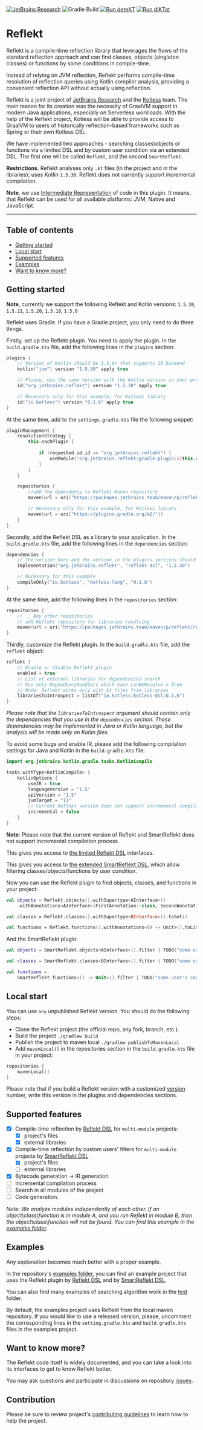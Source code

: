 [![JetBrains Research](https://jb.gg/badges/research.svg)](https://confluence.jetbrains.com/display/ALL/JetBrains+on+GitHub)
![Gradle Build](https://github.com/nbirillo/reflekt/workflows/Gradle%20Build/badge.svg?branch=master)
[![Run deteKT](https://github.com/JetBrains-Research/reflekt/actions/workflows/detekt.yml/badge.svg)](https://github.com/JetBrains-Research/reflekt/actions/workflows/detekt.yml)
[![Run diKTat](https://github.com/JetBrains-Research/reflekt/actions/workflows/diktat.yml/badge.svg)](https://github.com/JetBrains-Research/reflekt/actions/workflows/diktat.yml)

# Reflekt

Reflekt is a compile-time reflection library that leverages the flows of the 
standard reflection approach and can find classes, objects (singleton classes) or functions 
by some conditions in compile-time.

Instead of relying on JVM reflection, Reflekt performs compile-time resolution of reflection queries
using Kotlin compiler analysis, providing a convenient reflection API without actually using
reflection.

Reflekt is a joint project of [JetBrains Research](https://research.jetbrains.org/) and
the [Kotless](https://github.com/JetBrains/kotless) team. The main reason for its creation was the
necessity of GraalVM support in modern Java applications, especially on Serverless workloads. With
the help of the Reflekt project, Kotless will be able to provide access to GraalVM to users of
historically reflection-based frameworks such as Spring or their own Kotless DSL.

We have implemented two approaches - searching classes\objects or functions via a limited DSL 
and by custom user condition via an extended DSL. 
The first one will be called `Reflekt`, and the second `SmartReflekt`.

**Restrictions**. Reflekt analyses only `.kt` files (in the project and in the libraries); uses
Kotlin `1.5.30`. Reflekt does not currently support incremental compilation.

**Note**, we use [Intermediate Representation](https://kotlinlang.org/docs/whatsnew14.html#unified-backends-and-extensibility) of code in this plugin.
It means, that Reflekt can be used for all available platforms: JVM, Native and JavaScript.
___

## Table of contents

- [Getting started](#getting-started)
- [Local start](#local-start)
- [Supported features](#supported-features)
- [Examples](#examples)
- [Want to know more?](#want-to-know-more?)

## Getting started

**Note**, currently we support the following Reflekt and Kotlin versions:
`1.5.30`, `1.5.21`, `1.5.20`, `1.5.10`, `1.5.0`

Reflekt uses Gradle. If you have a Gradle project, you only need to do three things.

Firstly, set up the Reflekt plugin. You need to apply the plugin. In the `build.gradle.kts` file,
add the following lines in the `plugins` section:

```kotlin
plugins {
    // Version of Kotlin should be 1.5.0+ that supports IR backend
    kotlin("jvm") version "1.5.30" apply true

    // Please, use the same version with the Kotlin version in your project
    id("org.jetbrains.reflekt") version "1.5.30" apply true

    // Necessary only for this example, for Kotless library
    id("io.kotless") version "0.1.6" apply true
}
```

At the same time, add to the `settings.gradle.kts` file the following snippet:

```kotlin
pluginManagement {
    resolutionStrategy {
        this.eachPlugin {
            
            if (requested.id.id == "org.jetbrains.reflekt") {
                useModule("org.jetbrains.reflekt:gradle-plugin:${this.requested.version}")
            }
        }
    }

    repositories {
        //add the dependency to Reflekt Maven repository
        maven(url = uri("https://packages.jetbrains.team/maven/p/reflekt/reflekt"))

        // Necessary only for this example, for Kotless library
        maven(url = uri("https://plugins.gradle.org/m2/"))
    }
}
```

Secondly, add the Reflekt DSL as a library to your application. In the `build.gradle.kts` file, add
the following lines in the `dependencies` section:

```kotlin
dependencies {
    // The version here and the version in the plugins sections should be equal
    implementation("org.jetbrains.reflekt", "reflekt-dsl", "1.5.30")

    // Necessary for this example
    compileOnly("io.kotless", "kotless-lang", "0.1.6")
}
```

At the same time, add the following lines in the `repositories` section:
```kotlin
repositories {
    //... Any other repositories
    // add Reflekt repository for libraries resolving
    maven(url = uri("https://packages.jetbrains.team/maven/p/reflekt/reflekt"))
}
```

Thirdly, customize the Reflekt plugin. In the `build.gradle.kts` file, add the `reflekt` object:

```kotlin
reflekt {
    // Enable or disable Reflekt plugin
    enabled = true
    // List of external libraries for dependencies search
    // Use only DependencyHandlers which have canBeResolve = True
    // Note: Reflekt works only with kt files from libraries
    librariesToIntrospect = listOf("io.kotless:kotless-dsl:0.1.6")
}
```

_Please note that the `librariesToIntrospect` argument should contain only the dependencies that you
use in the `dependencies` section. These dependencies may be implemented in Java or Kotlin language,
but the analysis will be made only on Kotlin files._

To avoid some bugs and enable IR, please add the following compilation settings 
for Java and Kotlin in the `build.gradle.kts` file:

```kotlin
import org.jetbrains.kotlin.gradle.tasks.KotlinCompile

tasks.withType<KotlinCompile> {
    kotlinOptions {
        useIR = true
        languageVersion = "1.5"
        apiVersion = "1.5"
        jvmTarget = "11"
        // Current Reflekt version does not support incremental compilation process
        incremental = false
    }
}
```

**Note**: Please note that the current version of Reflekt and SmartReflekt does not support incremental
compilation process

This gives you access to [the limited  Reflekt DSL](./reflekt-dsl/src/main/kotlin/org/jetbrains/reflekt/Reflekt.kt)
interfaces.

This gives you access
to [the extended SmartReflekt DSL](./reflekt-dsl/src/main/kotlin/org/jetbrains/reflekt/SmartReflekt.kt), which allow
filtering classes/objects\functions by user condition.

Now you can use the Reflekt plugin to find objects, classes, and functions in your project:

```kotlin
val objects = Reflekt.objects().withSupertype<AInterface>()
    .withAnnotations<AInterface>(FirstAnnotation::class, SecondAnnotation::class).toList()

val classes = Reflekt.classes().withSupertype<BInterface>().toSet()

val functions = Reflekt.functions().withAnnotations<() -> Unit>().toList()
```

And the SmartReflekt plugin:

```kotlin
val objects = SmartReflekt.objects<AInterface>().filter { TODO("some user's condition") }.resolve()

val classes = SmartReflekt.classes<BInterface>().filter { TODO("some user's condition") }.resolve()

val functions =
    SmartReflekt.functions<() -> Unit>().filter { TODO("some user's condition") }.toList()
```

## Local start

You can use `any` unpublished Reflekt version. You should do the following steps:

- Clone the Reflekt project (the official repo, any fork, branch, etc.).
- Build the project `./gradlew build`
- Publish the project to maven local `./gradlew publishToMavenLocal`
- Add `mavenLocal()` in the repositories section in the `build.gradle.kts` file in your project:

```kotlin
repositories {
    mavenLocal()
}
```

Please note that if you build a Reflekt version with a customized
[version](https://github.com/JetBrains-Research/reflekt/blob/master/build.gradle.kts#L4) number,
write this version in the plugins and dependencies sections.

## Supported features

- [x] Compile-time reflection by [Reflekt DSL](./reflekt-dsl/src/main/kotlin/org/jetbrains/reflekt/Reflekt.kt)
  for `multi-module` projects:
    - [x] project's files
    - [x] external libraries
- [x] Compile-time reflection by custom users' filters for `multi-module` projects
  by [SmartReflekt DSL](./reflekt-dsl/src/main/kotlin/org/jetbrains/reflekt/SmartReflekt.kt)
    - [x] project's files
    - [ ] external libraries
- [x] Bytecode generation -> IR generation
- [ ] Incremental compilation process
- [ ] Search in all modules of the project
- [ ] Code generation.

_Note: We analyze modules independently of each other. If an object\class\function is in module A,
and you run Reflekt in module B, then the object\class\function will not be found. You can find this
example in the [examples folder](./examples)._

## Examples

Any explanation becomes much better with a proper example.

In the repository's [examples folder](./examples), you can find an example project that uses the
Reflekt plugin by [Reflekt DSL](./reflekt-dsl/src/main/kotlin/org/jetbrains/reflekt/Reflekt.kt)
and by [SmartReflekt DSL](./reflekt-dsl/src/main/kotlin/org/jetbrains/reflekt/SmartReflekt.kt).

You can also find many examples of searching algorithm work in the [test](./reflekt-plugin/src/test)
folder.

By default, the examples project uses Reflekt from the local maven repository. 
If you would like to use a released version, please, 
uncomment the corresponding lines in the `setting.gradle.kts` and `build.gradle.kts` files in the examples project.

## Want to know more?

The Reflekt code itself is widely documented, and you can take a look into its interfaces to get to
know Reflekt better.

You may ask questions and participate in discussions on
repository [issues](https://github.com/JetBrains-Research/reflekt/issues).

## Contribution

Please be sure to review project's [contributing guidelines](./docs/contributing.md) to learn how to help the project.
